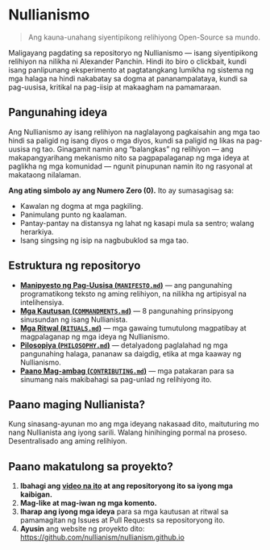 # Nullianismo 

> Ang kauna-unahang siyentipikong relihiyong Open-Source sa mundo.

Maligayang pagdating sa repositoryo ng Nullianismo — isang siyentipikong relihiyon na nilikha ni Alexander Panchin. Hindi ito biro o clickbait, kundi isang panlipunang eksperimento at pagtatangkang lumikha ng sistema ng mga halaga na hindi nakabatay sa dogma at pananampalataya, kundi sa pag-uusisa, kritikal na pag-iisip at makaagham na pamamaraan.

## Pangunahing ideya

Ang Nullianismo ay isang relihiyon na naglalayong pagkaisahin ang mga tao hindi sa paligid ng isang diyos o mga diyos, kundi sa paligid ng likas na pag-uusisa ng tao. Ginagamit namin ang “balangkas” ng relihiyon — ang makapangyarihang mekanismo nito sa pagpapalaganap ng mga ideya at paglikha ng mga komunidad — ngunit pinupunan namin ito ng rasyonal at makataong nilalaman.

**Ang ating simbolo ay ang Numero Zero (0).** Ito ay sumasagisag sa:

- Kawalan ng dogma at mga pagkiling.  
- Panimulang punto ng kaalaman.  
- Pantay-pantay na distansya ng lahat ng kasapi mula sa sentro; walang herarkiya.  
- Isang singsing ng isip na nagbubuklod sa mga tao.  

## Estruktura ng repositoryo

- [**Manipyesto ng Pag-Uusisa (`MANIFESTO.md`)**](./MANIFESTO.md) — ang pangunahing programatikong teksto ng aming relihiyon, na nilikha ng artipisyal na intelihensiya.  
- [**Mga Kautusan (`COMMANDMENTS.md`)**](./COMMANDMENTS.md) — 8 pangunahing prinsipyong sinusundan ng isang Nullianista.  
- [**Mga Ritwal (`RITUALS.md`)**](./RITUALS.md) — mga gawaing tumutulong magpatibay at magpalaganap ng mga ideya ng Nullianismo.  
- [**Pilosopiya (`PHILOSOPHY.md`)**](./PHILOSOPHY.md) — detalyadong paglalahad ng mga pangunahing halaga, pananaw sa daigdig, etika at mga kaaway ng Nullianismo.  
- [**Paano Mag-ambag (`CONTRIBUTING.md`)**](./CONTRIBUTING.md) — mga patakaran para sa sinumang nais makibahagi sa pag-unlad ng relihiyong ito.  

## Paano maging Nullianista?

Kung sinasang-ayunan mo ang mga ideyang nakasaad dito, maituturing mo nang Nullianista ang iyong sarili. Walang hinihinging pormal na proseso. Desentralisado ang aming relihiyon.

## Paano makatulong sa proyekto?

1. **Ibahagi ang [video na ito](https://www.youtube.com/watch?v=mCErecXWGCc) at ang repositoryong ito sa iyong mga kaibigan.**  
2. **Mag-like at mag-iwan ng mga komento.**  
3. **Iharap ang iyong mga ideya** para sa mga kautusan at ritwal sa pamamagitan ng Issues at Pull Requests sa repositoryong ito.  
4. **Ayusin** ang website ng proyekto dito: https://github.com/nullianism/nullianism.github.io